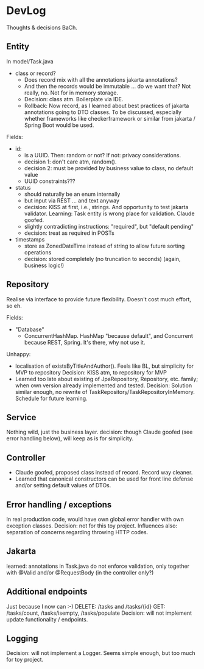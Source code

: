 # DevLog

Thoughts & decisions BaCh.

## Entity

In model/Task.java

- class or record?
  - Does record mix with all the annotations jakarta annotations?
  - And then the records would be immutable ... do we want that? Not really, no. Not for
    in memory storage.
  - Decision: class atm. Boilerplate via IDE.
  - Rollback: Now record, as I learned about best practices of jakarta annotations going
    to DTO classes. To be discussed, especially whether frameworks like checkerframework
    or similar from jakarta / Spring Boot would be used.

Fields:

- id:
  - is a UUID. Then: random or not? If not: privacy considerations.
  - decision 1: don't care atm, random().
  - decision 2: must be provided by business value to class, no default value
  - UUID constraints???
- status
  - should naturally be an enum internally
  - but input via REST ... and text anyway
  - decision: KISS at first, i.e., strings. And opportunity to test jakarta validator.
    Learning: Task entity is wrong place for validation. Claude goofed.
  - slightly contradicting instructions: "required", but "default pending"
  - decision: treat as required in POSTs
- timestamps
  - store as ZonedDateTime instead of string to allow future sorting operations
  - decision: stored completely (no truncation to seconds) (again, business logic!)

## Repository

Realise via interface to provide future flexibility. Doesn't cost much effort, so eh.

Fields:

- "Database"
  - ConcurrentHashMap. HashMap "because default", and Concurrent because REST, Spring.
    It's there, why not use it.

Unhappy:

- localisation of existsByTitleAndAuthor(). Feels like BL, but simplicity for MVP to
  repository
  Decision: KISS atm, to repository for MVP
- Learned too late about existing of JpaRepository, Repository, etc. family; when own version already
  implemented and tested.
  Decision: Solution similar enough, no rewrite of TaskRepository/TaskRepositoryInMemory. Schedule for future learning.

## Service

Nothing wild, just the business layer.
decision: though Claude goofed (see error handling below), will keep as is for simplicity.

## Controller

- Claude goofed, proposed class instead of record. Record way cleaner.
- Learned that canonical constructors can be used for front line defense and/or setting
default values of DTOs.

## Error handling / exceptions

In real production code, would have own global error handler with own exception classes.
Decision: not for this toy project. Influences also: separation of concerns regarding throwing
HTTP codes.

## Jakarta

learned: annotations in Task.java do not enforce validation, only together
with @Valid and/or @RequestBody (in the controller only?)

## Additional endpoints

Just because I now can :-)
DELETE: /tasks and /tasks/{id}
GET: /tasks/count, /tasks/isempty, /tasks/populate
Decision: will not implement update functionality / endpoints.

## Logging

Decision: will not implement a Logger. Seems simple enough, but too much for toy project.
